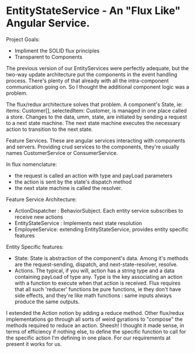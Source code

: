 # EntityStateService<T> - An "Flux Like" Angular Service.

Project Goals:
  * Impliment the SOLID flux principles
  * Transparent to Components

The previous version of our EntityServices were perfectly adequate, but the two-way update architecture put the components in the event handling process. There's plenty of that already with all the intra-component communication going on. So I thought the additional component logic was a problem.

The flux/redux architecture solves that problem. A component's State, ie: items: Customer[], selectedItem: Customer, is managed in one place called a store. Changes to the data, umm, state, are initiated by sending a request to a next state machine. The next state machine executes the necessary action to transition to the next state. 

Feature Services. These are angular services interacting with components and servers. Providing crud services to the components, they're usually names CustomerService or ConsumerService.

In flux nomenclature:
  * the request is called an action with type and payLoad parameters
  * the action is sent by the state's dispatch method
  * the next state machine is called the resolver. 

Feature Service Architecture:

  * ActionDispatcher : BehaviorSubject<Action>. Each entity service subscribes to receive new actions
  * EntityStateService : Implements next state resolution
  * EmployeeService: extending EntityStateService<Employee>, provides entity specific features

Entity Specific features:
  * State: State is abstraction of the component's data. Among it's methods are the request-sending, dispatch, and next-state-resolver, resolve.
  * Actions. The typical, if you will, action has a string type and a data containing payLoad of type any. Type is the key associating an action with a function to execute when that action is received. Flux requires that all such 'reducer' functions be pure functions, ie they don't have side effects, and they're like math functions : same inputs always produce the same outputs.

I extended the Action notion by adding a reduce method. Other flux/redux implementations go through all sorts of weird gyrations to "compose" the methods required to reduce an action. Sheesh! I thought it made sense, in terms of efficiency if nothing else, to define the specific function to call for the specific action I'm defining in one place. For our requirements at present it works for us.


  
